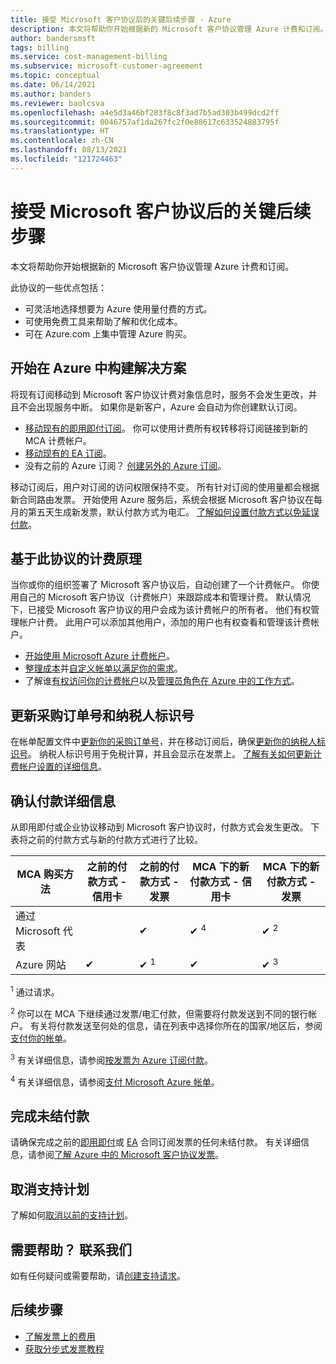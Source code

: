 ```yaml
---
title: 接受 Microsoft 客户协议后的关键后续步骤 - Azure
description: 本文将帮助你开始根据新的 Microsoft 客户协议管理 Azure 计费和订阅。
author: bandersmsft
tags: billing
ms.service: cost-management-billing
ms.subservice: microsoft-customer-agreement
ms.topic: conceptual
ms.date: 06/14/2021
ms.author: banders
ms.reviewer: baolcsva
ms.openlocfilehash: a4e5d3a46bf283f8c8f3ad7b5ad303b499dcd2ff
ms.sourcegitcommit: 0046757af1da267fc2f0e88617c633524883795f
ms.translationtype: HT
ms.contentlocale: zh-CN
ms.lasthandoff: 08/13/2021
ms.locfileid: "121724463"
---
```

# <a name="key-next-steps-after-accepting-your-microsoft-customer-agreement"></a>接受 Microsoft 客户协议后的关键后续步骤

本文将帮助你开始根据新的 Microsoft 客户协议管理 Azure 计费和订阅。

此协议的一些优点包括：

- 可灵活地选择想要为 Azure 使用量付费的方式。
- 可使用免费工具来帮助了解和优化成本。
- 可在 Azure.com 上集中管理 Azure 购买。

## <a name="start-building-your-solutions-in-azure"></a>开始在 Azure 中构建解决方案

将现有订阅移动到 Microsoft 客户协议计费对象信息时，服务不会发生更改，并且不会出现服务中断。 如果你是新客户，Azure 会自动为你创建默认订阅。

- [移动现有的即用即付订阅](../manage/mca-request-billing-ownership.md)。 你可以使用计费所有权转移将订阅链接到新的 MCA 计费帐户。
- [移动现有的 EA 订阅](../manage/mca-setup-account.md)。
- 没有之前的 Azure 订阅？ [创建另外的 Azure 订阅](../manage/create-subscription.md)。

移动订阅后，用户对订阅的访问权限保持不变。 所有针对订阅的使用量都会根据新合同路由发票。
开始使用 Azure 服务后，系统会根据 Microsoft 客户协议在每月的第五天生成新发票，默认付款方式为电汇。 [了解如何设置付款方式以免延误付款](../understand/pay-bill.md#wire-bank-details)。

## <a name="how-billing-works-under-the-agreement"></a>基于此协议的计费原理

当你或你的组织签署了 Microsoft 客户协议后，自动创建了一个计费帐户。 你使用自己的 Microsoft 客户协议（计费帐户）来跟踪成本和管理计费。 默认情况下，已接受 Microsoft 客户协议的用户会成为该计费帐户的所有者。 他们有权管理帐户计费。 此用户可以添加其他用户，添加的用户也有权查看和管理该计费帐户。

- [开始使用 Microsoft Azure 计费帐户](../understand/mca-overview.md)。
- [整理成本](https://www.youtube.com/watch?v=7RxTfShGHwU)并[自定义帐单以满足你的需求](../manage/mca-section-invoice.md)。
- 了解谁[有权访问你的计费帐户](https://www.youtube.com/watch?v=9sqglBlKkho)以及[管理员角色在 Azure 中的工作方式](../manage/understand-mca-roles.md#billing-profile-roles-and-tasks)。

## <a name="update-your-po-and-tax-id-number"></a>更新采购订单号和纳税人标识号

在帐单配置文件中[更新你的采购订单号](../manage/change-azure-account-profile.md#update-a-po-number)，并在移动订阅后，确保[更新你的纳税人标识号](../manage/change-azure-account-profile.md#update-your-tax-id)。 纳税人标识号用于免税计算，并且会显示在发票上。 [了解有关如何更新计费帐户设置的详细信息](/microsoft-store/update-microsoft-store-for-business-account-settings)。


## <a name="confirm-payment-details"></a>确认付款详细信息

从即用即付或企业协议移动到 Microsoft 客户协议时，付款方式会发生更改。 下表将之前的付款方式与新的付款方式进行了比较。

| MCA 购买方法 | 之前的付款方式 - 信用卡 | 之前的付款方式 - 发票 | MCA 下的新付款方式 - 信用卡 | MCA 下的新付款方式 - 发票 |
| --- | --- | --- |--- |--- |
| 通过 Microsoft 代表 |  | ✔  |  ✔ <sup>4</sup> | ✔ <sup>2</sup> |
| Azure 网站 | ✔ | ✔ <sup>1</sup> | ✔ | ✔ <sup>3</sup> |

<sup>1</sup> 通过请求。

<sup>2</sup> 你可以在 MCA 下继续通过发票/电汇付款，但需要将付款发送到不同的银行帐户。 有关将付款发送至何处的信息，请在列表中选择你所在的国家/地区后，参阅[支付你的帐单](../understand/pay-bill.md#wire-bank-details)。

<sup>3</sup> 有关详细信息，请参阅[按发票为 Azure 订阅付款](../manage/pay-by-invoice.md)。

<sup>4</sup> 有关详细信息，请参阅[支付 Microsoft Azure 帐单](../understand/pay-bill.md#pay-now-in-the-azure-portal)。

## <a name="complete-outstanding-payments"></a>完成未结付款

请确保完成之前的[即用即付](../understand/download-azure-invoice.md)或 [EA](../manage/ea-portal-enrollment-invoices.md) 合同订阅发票的任何未结付款。 有关详细信息，请参阅[了解 Azure 中的 Microsoft 客户协议发票](../understand/mca-understand-your-invoice.md#billing-period)。

## <a name="cancel-support-plan"></a>取消支持计划

了解如何[取消以前的支持计划](../manage/mca-request-billing-ownership.md?toc=/azure/cost-management-billing/microsoft-customer-agreement/toc.json#cancel-a-prior-support-plan)。

## <a name="need-help-contact-us"></a>需要帮助？ 联系我们

如有任何疑问或需要帮助，请[创建支持请求](https://go.microsoft.com/fwlink/?linkid=2083458)。

## <a name="next-steps"></a>后续步骤

- [了解发票上的费用](https://www.youtube.com/watch?v=e2LGZZ7GubA)
- [获取分步式发票教程](../understand/review-customer-agreement-bill.md)
